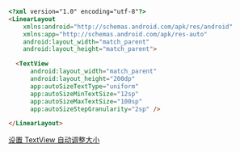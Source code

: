 ```html
<?xml version="1.0" encoding="utf-8"?>
<LinearLayout
    xmlns:android="http://schemas.android.com/apk/res/android"
    xmlns:app="http://schemas.android.com/apk/res-auto"
    android:layout_width="match_parent"
    android:layout_height="match_parent">

  <TextView
      android:layout_width="match_parent"
      android:layout_height="200dp"
      app:autoSizeTextType="uniform"
      app:autoSizeMinTextSize="12sp"
      app:autoSizeMaxTextSize="100sp"
      app:autoSizeStepGranularity="2sp" />

</LinearLayout>
```

[设置 TextView 自动调整大小](https://developer.android.com/guide/topics/ui/look-and-feel/autosizing-textview#setting-textview-autosize)
